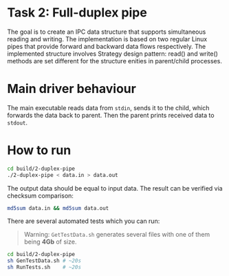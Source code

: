 # Task 2: Full-duplex pipe
The goal is to create an IPC data structure that supports simultaneous reading and writing.
The implementation is based on two regular Linux pipes that provide forward and backward data flows respectively.
The implemented structure involves Strategy design pattern: read() and write() methods are set different for the structure enities in parent/child processes.

# Main driver behaviour
The main executable reads data from ```stdin```, sends it to the child, which forwards the data back to parent. Then the parent prints received data to ```stdout```.

# How to run
```bash
cd build/2-duplex-pipe
./2-duplex-pipe < data.in > data.out
```

The output data should be equal to input data. The result can be verified via checksum comparison:

```bash
md5sum data.in && md5sum data.out
```

There are several automated tests which you can run:
> Warning: ```GetTestData.sh``` generates several files with one of them being **4Gb** of size.

```bash
cd build/2-duplex-pipe
sh GenTestData.sh # ~20s
sh RunTests.sh    # ~20s
```